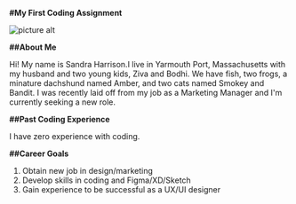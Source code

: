 **#My First Coding Assignment**

![picture alt](https://www.visittheusa.com/sites/default/files/styles/hero_l/public/2017-01/Getty_561511141_TripStop_PacificNRoadt_Hero_FinalCrop_10_14.jpg?itok=AqOcZRGN200x150 "I really enjoy the Pacific Northwest!")

**##About Me**

Hi! My name is Sandra Harrison.I live in Yarmouth Port, Massachusetts with my husband and two young kids, Ziva and Bodhi. We have fish, two frogs, a minature dachshund named Amber, and two cats named Smokey and Bandit. I was recently laid off from my job as a Marketing Manager and I'm currently seeking a new role.

**##Past Coding Experience**

I have zero experience with coding. 

**##Career Goals**

   1. Obtain new job in design/marketing
   2. Develop skills in coding and Figma/XD/Sketch
   3. Gain experience to be successful as a UX/UI      designer
